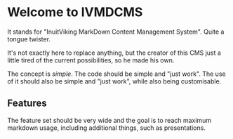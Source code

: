# Welcome to IVMDCMS
It stands for "InuitViking MarkDown Content Management System". Quite a tongue twister.

It's not exactly here to replace anything, but the creator of this CMS just a little tired of the current possibilities, so he made his own.

The concept is *simple*. The code should be simple and "just work". The use of it should also be simple and "just work", while also being customisable.

## Features
The feature set should be very wide and the goal is to reach maximum markdown usage, including additional things, such as presentations.
